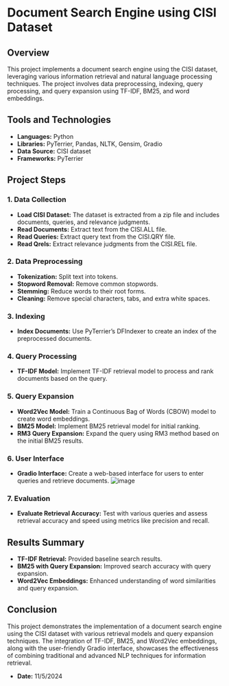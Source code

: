 # **Document Search Engine using CISI Dataset**

## Overview
This project implements a document search engine using the CISI dataset, leveraging various information retrieval and natural language processing techniques. The project involves data preprocessing, indexing, query processing, and query expansion using TF-IDF, BM25, and word embeddings.

## Tools and Technologies
- **Languages:** Python
- **Libraries:** PyTerrier, Pandas, NLTK, Gensim, Gradio
- **Data Source:** CISI dataset
- **Frameworks:** PyTerrier

## Project Steps

### 1. Data Collection
- **Load CISI Dataset:** The dataset is extracted from a zip file and includes documents, queries, and relevance judgments.
- **Read Documents:** Extract text from the CISI.ALL file.
- **Read Queries:** Extract query text from the CISI.QRY file.
- **Read Qrels:** Extract relevance judgments from the CISI.REL file.

### 2. Data Preprocessing
- **Tokenization:** Split text into tokens.
- **Stopword Removal:** Remove common stopwords.
- **Stemming:** Reduce words to their root forms.
- **Cleaning:** Remove special characters, tabs, and extra white spaces.

### 3. Indexing
- **Index Documents:** Use PyTerrier’s DFIndexer to create an index of the preprocessed documents.

### 4. Query Processing
- **TF-IDF Model:** Implement TF-IDF retrieval model to process and rank documents based on the query.

### 5. Query Expansion
- **Word2Vec Model:** Train a Continuous Bag of Words (CBOW) model to create word embeddings.
- **BM25 Model:** Implement BM25 retrieval model for initial ranking.
- **RM3 Query Expansion:** Expand the query using RM3 method based on the initial BM25 results.

### 6. User Interface
- **Gradio Interface:** Create a web-based interface for users to enter queries and retrieve documents.
  ![image](https://github.com/Tasneem-Mohammed/Search-Engine/assets/120495578/72b10859-0cb8-46cc-93b8-fbceef930c4c)


### 7. Evaluation
- **Evaluate Retrieval Accuracy:** Test with various queries and assess retrieval accuracy and speed using metrics like precision and recall.

## Results Summary
- **TF-IDF Retrieval:** Provided baseline search results.
- **BM25 with Query Expansion:** Improved search accuracy with query expansion.
- **Word2Vec Embeddings:** Enhanced understanding of word similarities and query expansion.

## Conclusion
This project demonstrates the implementation of a document search engine using the CISI dataset with various retrieval models and query expansion techniques. The integration of TF-IDF, BM25, and Word2Vec embeddings, along with the user-friendly Gradio interface, showcases the effectiveness of combining traditional and advanced NLP techniques for information retrieval.

- **Date:** 11/5/2024
